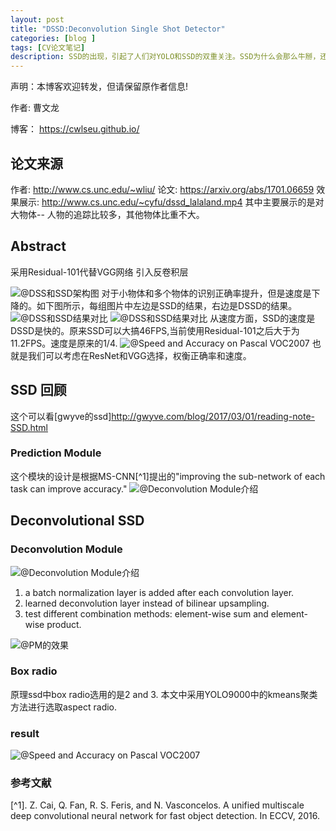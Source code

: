 ```yaml
---
layout: post
title: "DSSD:Deconvolution Single Shot Detector"
categories: [blog ]
tags: [CV论文笔记]
description: SSD的出现，引起了人们对YOLO和SSD的双重关注。SSD为什么会那么牛掰，还没有搞清楚SSD的数据增强，DSSD就来了
---
```


声明：本博客欢迎转发，但请保留原作者信息!

作者: 曹文龙

博客： <https://cwlseu.github.io/>

## 论文来源
作者: http://www.cs.unc.edu/~wliu/
论文: <https://arxiv.org/abs/1701.06659>
效果展示: <http://www.cs.unc.edu/~cyfu/dssd_lalaland.mp4>
其中主要展示的是对大物体-- 人物的追踪比较多，其他物体比重不大。

## Abstract
采用Residual-101代替VGG网络
引入反卷积层

![@DSS和SSD架构图](../images/ssd/DSSD.png)
对于小物体和多个物体的识别正确率提升，但是速度是下降的。如下图所示，每组图片中左边是SSD的结果，右边是DSSD的结果。
![@DSS和SSD结果对比](../images/ssd/a.png)
![@DSS和SSD结果对比](../images/ssd/b.png)
从速度方面，SSD的速度是DSSD是快的。原来SSD可以大搞46FPS,当前使用Residual-101之后大于为11.2FPS。速度是原来的1/4.
![@Speed and Accuracy on Pascal VOC2007](../images/ssd/speed-accuracy-1.png)
也就是我们可以考虑在ResNet和VGG选择，权衡正确率和速度。

## SSD 回顾
这个可以看[gwyve的ssd]<http://gwyve.com/blog/2017/03/01/reading-note-SSD.html>
### Prediction Module
这个模块的设计是根据MS-CNN[^1]提出的"improving the sub-network of each task can improve accuracy."
![@Deconvolution Module介绍](../images/ssd/predictionmodule.png)

## Deconvolutional SSD

### Deconvolution Module
![@Deconvolution Module介绍](../images/ssd/deconv.png)

1. a batch normalization layer is added after each convolution
layer. 
2. learned deconvolution layer instead of bilinear upsampling. 
3. test different combination methods: element-wise sum and element-wise product. 

![@PM的效果](../images/ssd/PM.png)

### Box radio
原理ssd中box radio选用的是2 and 3. 本文中采用YOLO9000中的kmeans聚类方法进行选取aspect radio.


### result

![@Speed and Accuracy on Pascal VOC2007](../images/ssd/speed-accuracy-1.png)


### 参考文献

[^1]. Z. Cai, Q. Fan, R. S. Feris, and N. Vasconcelos. A unified multiscale deep convolutional neural network for fast object detection. In ECCV, 2016.